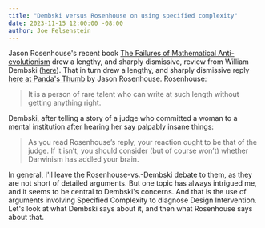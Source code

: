 ```yaml
---
title: "Dembski versus Rosenhouse on using specified complexity"
date: 2023-11-15 12:00:00 -08:00
author: Joe Felsenstein
---
```


Jason Rosenhouse's recent book [The Failures of Mathematical Anti-evolutionism]() drew a lengthy, and sharply dismissive, review from William Dembski
([here]()).  That in turn drew a lengthy, and sharply dismissive reply [here at Panda's Thumb]() by Jason Rosenhouse.  Rosenhouse:

> It is a person of rare talent who can write at such length without getting anything right.

Dembski, after telling a story of a judge who committed a woman to a mental institution after hearing her say palpably insane things:

> As you read Rosenhouse’s reply, your reaction ought to be that of the judge. If it isn’t, you should consider (but of course won’t) whether Darwinism has addled your brain.

In general, I'll leave the Rosenhouse-vs.-Dembski debate to them, as they are not short of detailed arguments.  But one topic has always intrigued me, and it seems to 
be central to Dembski's concerns.  And that is the use of arguments involving Specified Complexity to diagnose Design Intervention.  Let's look at what Dembski says about 
it, and then what Rosenhouse says about that.

<!--more-->

